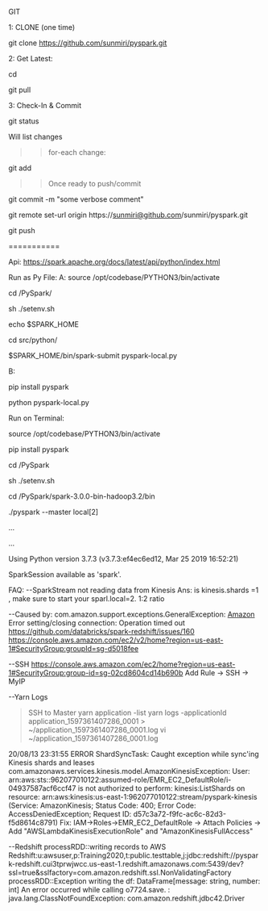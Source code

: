 GIT

1: CLONE (one time)

git clone https://github.com/sunmiri/pyspark.git

2: Get Latest:

cd <your dir>

git pull

3: Check-In & Commit

git status

Will list changes

>>for-each change:

git add <file-with-patch>

>>Once ready to push/commit

git commit -m "some verbose comment"

git remote set-url origin https://sunmiri@github.com/sunmiri/pyspark.git

git push

===========


Api: https://spark.apache.org/docs/latest/api/python/index.html

Run as Py File:
A:
source /opt/codebase/PYTHON3/bin/activate

cd <your-path>/PySpark/

sh ./setenv.sh

echo $SPARK_HOME

cd src/python/

$SPARK_HOME/bin/spark-submit pyspark-local.py

B:

pip install pyspark

python pyspark-local.py

Run on Terminal:

source /opt/codebase/PYTHON3/bin/activate

pip install pyspark

cd <your-path>/PySpark

sh ./setenv.sh

cd <your-path>/PySpark/spark-3.0.0-bin-hadoop3.2/bin

./pyspark --master local[2]

...

...

Using Python version 3.7.3 (v3.7.3:ef4ec6ed12, Mar 25 2019 16:52:21)

SparkSession available as 'spark'.


FAQ:
--SparkStream not reading data from Kinesis
Ans: is kinesis.shards =1 , make sure to start your sparl.local=2. 1:2 ratio

--Caused by: com.amazon.support.exceptions.GeneralException: [Amazon](500150) Error setting/closing connection: Operation timed out
https://github.com/databricks/spark-redshift/issues/160
https://console.aws.amazon.com/ec2/v2/home?region=us-east-1#SecurityGroup:groupId=sg-d5018fee

--SSH
https://console.aws.amazon.com/ec2/home?region=us-east-1#SecurityGroup:group-id=sg-02cd8604cd14b690b
Add Rule -> SSH -> MyIP

--Yarn Logs
>SSH to Master
>yarn application -list
>yarn logs -applicationId application_1597361407286_0001 > ~/application_1597361407286_0001.log
>vi ~/application_1597361407286_0001.log

20/08/13 23:31:55 ERROR ShardSyncTask: Caught exception while sync'ing Kinesis shards and leases
com.amazonaws.services.kinesis.model.AmazonKinesisException: User: arn:aws:sts::962077010122:assumed-role/EMR_EC2_DefaultRole/i-04937587acf6ccf47 is not authorized to perform: kinesis:ListShards on resource: arn:aws:kinesis:us-east-1:962077010122:stream/pyspark-kinesis (Service: AmazonKinesis; Status Code: 400; Error Code: AccessDeniedException; Request ID: d57c3a72-f9fc-ac6c-82d3-f5d8614c8791)
Fix: IAM->Roles->EMR_EC2_DefaultRole -> Attach Policies -> Add "AWSLambdaKinesisExecutionRole" and "AmazonKinesisFullAccess"

--Redshift
processRDD::writing records to AWS Redshift:u:awsuser,p:Training2020,t:public.testtable,j:jdbc:redshift://pyspark-redshift.cui3tprwjwcc.us-east-1.redshift.amazonaws.com:5439/dev?ssl=true&sslfactory=com.amazon.redshift.ssl.NonValidatingFactory
processRDD::Exception writing the df: DataFrame[message: string, number: int] An error occurred while calling o7724.save.
: java.lang.ClassNotFoundException: com.amazon.redshift.jdbc42.Driver
